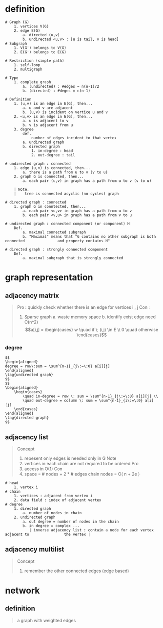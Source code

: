 # definition
```
# Graph (G)
	1. vertices V(G)
	2. edge E(G)
		a. directed (u,v)
		b. undirected <u,v> : [u is tail, v is head]
# Subgraph
	1. V(G') belongs to V(G)
	2. E(G') belongs to E(G)		

# Restriction (simple path)
	1. self-loop
	2. multigraph

# Type
	1. complete graph 
		a. (undirected) : #edges = n(n-1)/2
		b. (directed) : #deges = n(n-1)

# Definition
	1. (u,v) is an edge in E(G), then...
		a. u and v are adjacent
		b. (u,v) is incident on vertice u and v 
	2. <u,v> is an edge in E(G), then...
		a. u is adjacent to v
		b. v is adjacent from u
	3. degree
		def.
			number of edges incident to that vertex 
		a. undirected graph
		b. directed graph
			1. in-degree : head
			2. out-degree : tail

# undirected graph : connected
	1. edge (u,v) is connected, then...
		a. there is a path from u to v (v to u)
	2. graph G is connected, then...
		a. each pair (u,v) in graph has a path from u to v (v to u)
	
	| Note. 
	|	 tree is connected acyclic (no cycles) graph

# directed graph : connected
	1. graph G in conntected, then...
		a. each pair <u,v> in graph has a path from u to v
		b. each pair <v,u> in graph has a path from v to u 

# undirected graph : connected component (or component) H
	Def. 
		a. maximal connected subgraph
		b. "Maximal" means that "G contains no other subgraph is both connected               and property contains H"  	

# directed graph : strongly connected component
	Def.
		a. maximal subgraph that is strongly connected
```
# graph representation
## adjacency matrix
> Pro : quickly check whether there is an edge for vertices i ,  j
> Con : 
> 	1.  Sparse graph 
> 		a. waste memory space
> 		b. identify exist edge need O(n^2) 
$$a[i,j] = 
\begin{cases}
w \quad if \; (i,j) \in E \\
0 \quad otherwise
\end{cases}$$
### degree
	$$ 
	\begin{aligned}
	degree = row\:sum = \sum^{n-1}_{j\:=\:0} a[i][j]
	\end{aligned}
	\tag{undirected graph}
	$$
	$$	
	\begin{aligned}
		\begin{cases}
			\quad in-degree = row \: sum = \sum^{n-1}_{j\:=\:0} a[i][j] \\
			\quad out-degree = column \: sum = \sum^{n-1}_{i\:=\:0} a[i][j]
		\end{cases}
	\end{aligned}
	\tag{directed graph}
	$$

## adjacency list
> Concept
> 	1.  repesent only edges is needed only in G
> Note
> 	1.  vertices in each chain are not required to be ordered
> Pro
> 	1.  access in O(1)
> Con
> 	1. space = # nodes + 2 * # edges chain nodes = O( n + 2e )
```
# head
	1. vertex i
# chain
	1. vertices : adjacent from vertex i
	2. data field : index of adjacent vertex
# degree
	1. directed graph
		a. number of nodes in chain 
	2. undirected graph
		a. out degree = number of nodes in the chain
		b. in degree = complex ...
		   | inverse adjacency list : contain a node for each vertex adjacent to                the vertex |
```
## adjacency multilist
> Concept
> 	1. remember the other connected edges (edge based)
# network
## definition
> a graph with weighted edges

